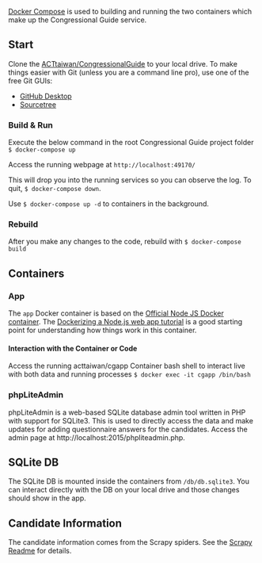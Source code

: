 [Docker Compose](https://docs.docker.com/compose/overview/) is used to building and running the two containers which make up the Congressional Guide service.

## Start
Clone the [ACTtaiwan/CongressionalGuide](https://github.com/ACTtaiwan/CongressionalGuide) to your local drive. To make things easier with Git (unless you are a command line pro), use one of the free Git GUIs:  
* [GitHub Desktop](https://desktop.github.com/)  
* [Sourcetree](https://www.sourcetreeapp.com/)  

### Build & Run
Execute the below command in the root Congressional Guide project folder
`$ docker-compose up`

Access the running webpage at `http://localhost:49170/`

This will drop you into the running services so you can observe the log. To quit, `$ docker-compose down`.

Use `$ docker-compose up -d` to containers in the background. 

### Rebuild
After you make any changes to the code, rebuild with
`$ docker-compose build`

## Containers
### App
The `app` Docker container is based on the [Official Node JS Docker container](https://hub.docker.com/_/node/). The [Dockerizing a Node.js web app tutorial](https://nodejs.org/en/docs/guides/nodejs-docker-webapp/) is a good starting point for understanding how things work in this container.

#### Interaction with the Container or Code
Access the running acttaiwan/cgapp Container bash shell to interact live with both data and running processes
`$ docker exec -it cgapp /bin/bash`

### phpLiteAdmin
phpLiteAdmin is a web-based SQLite database admin tool written in PHP with support for SQLite3. This is used to directly access the data and make updates for adding questionnaire answers for the candidates. Access the admin page at http://localhost:2015/phpliteadmin.php.

## SQLite DB
The SQLite DB is mounted inside the containers from `/db/db.sqlite3`. You can interact directly with the DB on your local drive and those changes should show in the app.

## Candidate Information
The candidate information comes from the Scrapy spiders. See the [Scrapy Readme](app/candidates/SCRAPY_README.md) for details.
